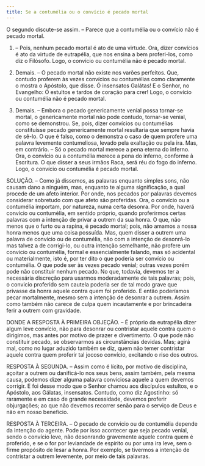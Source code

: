 ```yaml
---
title: Se a contumélia ou o convício é pecado mortal
---
```


O segundo discute-se assim. – Parece que a contumélia ou o convício não é pecado mortal.  

1. – Pois, nenhum pecado mortal é ato de uma virtude. Ora, dizer convícios é ato da virtude de eutrapélia, que nos ensina a bem proferi-los, como diz o Filósofo. Logo, o convício ou contumélia não é pecado mortal.  

2. Demais. – O pecado mortal não existe nos varões perfeitos. Que, contudo proferem às vezes convícios ou contumélias como claramente o mostra o Apóstolo, que disse. Ó insensatos Galátas! E o Senhor, no Evangelho: Ó estultos e tardos de coração para crer! Logo, o convício ou contumélia não é pecado mortal.  

3. Demais. – Embora o pecado genericamente venial possa tornar-se mortal, o genericamente mortal não pode contudo, tornar-se venial, como se demonstrou. Se, pois, dizer convícios ou contumélias constituísse pecado genericamente mortal resultaria que sempre havia de sê-lo. O que é falso, como o demonstra o caso de quem profere uma palavra levemente contumeliosa, levado pela exaltação ou pela ira.  Mas, em contrário. – Só o pecado mortal merece a pena eterna do inferno. Ora, o convício ou a contumélia merece a pena do inferno, conforme à Escritura. O que disser a seus irmãos Raca, será réu do fogo do inferno. Logo, o convício ou contumélia é pecado mortal.  

SOLUÇÃO. – Como já dissemos, as palavras enquanto simples sons, não causam dano a ninguém, mas, enquanto te alguma significação, a qual procede de um afeto interior. Por onde, nos pecados por palavras devemos considerar sobretudo com que afeto são proferidas. Ora, o convício ou a contumélia importam, por natureza, numa certa desonra. Por onde, haverá convício ou contumélia, em sentido próprio, quando proferirmos certas palavras com a intenção de privar a outrem da sua honra. O que, não menos que o furto ou a rapina, é pecado mortal; pois, não amamos a nossa honra menos que uma coisa possuída. Mas, quem disser a outrem uma palavra de convício ou de contumélia, não com a intenção de desonrá-lo mas talvez a de corrigi-lo, ou outra intenção semelhante, não profere um convício ou contumélia, formal e essencialmente falando, mas só acidental ou materialmente, isto é, por ter dito o que poderia ser convício ou contumélia. O que pode ser às vezes pecado venial; outras vezes porém pode não constituir nenhum pecado. No que, todavia, devemos ter a necessária discreção para usarmos moderadamente de tais palavras; pois, o convicio proferido sem cautela poderia ser de tal modo grave que privasse da honra aquele contra quem foi proferido. E então poderíamos pecar mortalmente, mesmo sem a intenção de desonrar a outrem. Assim como também não carece de culpa quem incautamente e por brincadeira ferir a outrem com gravidade.  

DONDE A RESPOSTA À PRIMEIRA OBJEÇÃO. – É próprio da eutrapélia dizer algum leve convício, não para desonrar ou contristar aquele contra quem o dirigimos, mas antes por motivo de prazer e divertimento. O que pode não constituir pecado, se observarmos as circunstâncias devidas. Mas; agirá mal, como no lugar aduzido também se diz, quem não temer contristar aquele contra quem proferir tal jocoso convício, excitando o riso dos outros.  

RESPOSTA À SEGUNDA. – Assim como é lícito, por motivo de disciplina, açoitar a outrem ou danificá-lo nos seus bens, assim também, pela mesma causa, podemos dizer alguma palavra conviciosa aquele a quem devemos corrigir. E foi desse modo que o Senhor chamou aos discípulos estultos, e o Apóstolo, aos Gálatas, insensatos. Contudo, como diz Agostinho: só raramente e em caso de grande necessidade, devemos proferir objurgações; ao que não devemos recorrer senão para o serviço de Deus e não em nosso benefício.  

RESPOSTA À TERCEIRA. – O pecado de convicio ou de contumélia depende da intenção do agente. Pode por isso acontecer que seja pecado venial, sendo o convício leve, não desonrando gravemente aquele contra quem é proferido, e se o for por leviandade de espírito ou por uma ira leve, sem o firme propósito de lesar a honra. Por exemplo, se tivermos a intenção de contristar a outrem levemente, por meio de tais palavras.